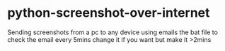# python-screenshot-over-internet
Sending screenshots from a pc to any device using emails
the bat file to check the email every 5mins change it if you want but make it >2mins

